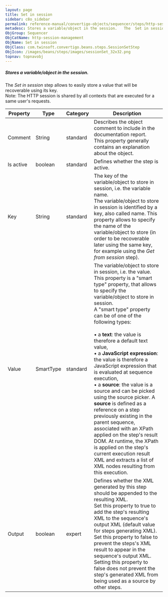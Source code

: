 ```yaml
---
layout: page
title: Set in session
sidebar: c8o_sidebar
permalink: reference-manual/convertigo-objects/sequencer/steps/http-session-management/set-in-session/
metadesc: Stores a variable/object in the session.   The  Set in session  step allows to easily store a value that will be recoverable using its key.  <span cla
ObjGroup: Sequencer
ObjCatName: http-session-management
ObjName: Set in session
ObjClass: com.twinsoft.convertigo.beans.steps.SessionSetStep
ObjIcon: /images/beans/steps/images/sessionSet_32x32.png
topnav: topnavobj
---
```

##### Stores a variable/object in the session. 

The <i>Set in session</i> step allows to easily store a value that will be recoverable using its key. <br/><span class="orangetwinsoft">Note:</span> The HTTP session is shared by all contexts that are executed for a same user's requests. 

Property | Type | Category | Description
--- | --- | --- | ---
Comment | String | standard | Describes the object comment to include in the documentation report.<br/>This property generally contains an explanation about the object.
Is active | boolean | standard | Defines whether the step is active.
Key | String | standard | The key of the variable/object to store in session, i.e. the variable name.<br/>The variable/object to store in session is identified by a key, also called name. This property allows to specify the name of the variable/object to store (in order to be recoverable later using the same key, for example using the <i>Get from session</i> step).
Value | SmartType | standard | The variable/object to store in session, i.e. the value.<br/>This property is a "smart type" property, that allows to specify the variable/object to store in session. <br/>A "smart type" property can be of one of the following types: <br/><br/>• a <b>text</b>: the value is therefore a default text value, <br/>• a <b>JavaScript expression</b>: the value is therefore a JavaScript expression that is evaluated at sequence execution, <br/>• a <b>source</b>: the value is a source and can be picked using the source picker. A <b>source</b> is defined as a reference on a step previously existing in the parent sequence, associated with an XPath applied on the step's result DOM. At runtime, the XPath is applied on the step's current execution result XML and extracts a list of XML nodes resulting from this execution. <br/>
Output | boolean | expert | Defines whether the XML generated by this step should be appended to the resulting XML.<br/>Set this property to <span class="computer">true</span> to add the step's resulting XML to the sequence's output XML (default value for steps generating XML). Set this property to <span class="computer">false</span> to prevent the steps's XML result to appear in the sequence's output XML.<br/>Setting this property to <span class="computer">false</span> does not prevent the step's generated XML from being used as a source by other steps.
